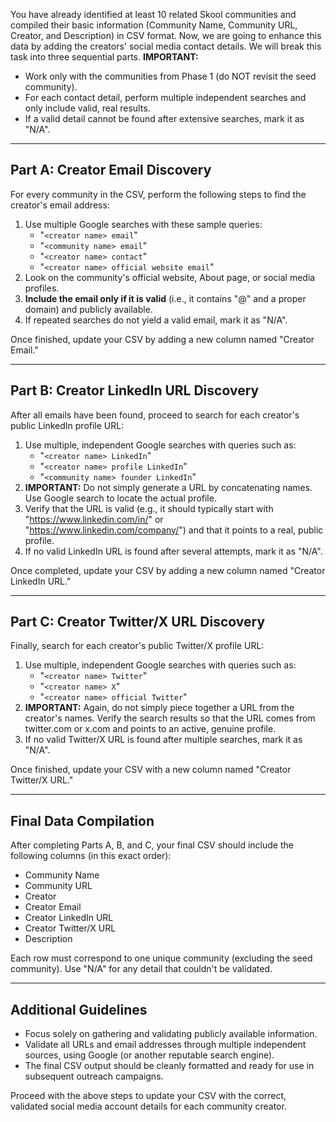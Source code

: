 You have already identified at least 10 related Skool communities and compiled their basic information (Community Name, Community URL, Creator, and Description) in CSV format. Now, we are going to enhance this data by adding the creators' social media contact details. We will break this task into three sequential parts. **IMPORTANT:**  
- Work only with the communities from Phase 1 (do NOT revisit the seed community).  
- For each contact detail, perform multiple independent searches and only include valid, real results.  
- If a valid detail cannot be found after extensive searches, mark it as "N/A".

-----------------
Part A: Creator Email Discovery
-----------------
For every community in the CSV, perform the following steps to find the creator's email address:
1. Use multiple Google searches with these sample queries:
   - "`<creator name> email`"
   - "`<community name> email`"
   - "`<creator name> contact`"
   - "`<creator name> official website email`"
2. Look on the community's official website, About page, or social media profiles.
3. **Include the email only if it is valid** (i.e., it contains "@" and a proper domain) and publicly available.
4. If repeated searches do not yield a valid email, mark it as "N/A".

Once finished, update your CSV by adding a new column named "Creator Email."

-----------------
Part B: Creator LinkedIn URL Discovery
-----------------
After all emails have been found, proceed to search for each creator's public LinkedIn profile URL:
1. Use multiple, independent Google searches with queries such as:
   - "`<creator name> LinkedIn`"
   - "`<creator name> profile LinkedIn`"
   - "`<community name> founder LinkedIn`"
2. **IMPORTANT:** Do not simply generate a URL by concatenating names. Use Google search to locate the actual profile.  
3. Verify that the URL is valid (e.g., it should typically start with "https://www.linkedin.com/in/" or "https://www.linkedin.com/company/") and that it points to a real, public profile.
4. If no valid LinkedIn URL is found after several attempts, mark it as "N/A".

Once completed, update your CSV by adding a new column named "Creator LinkedIn URL."

-----------------
Part C: Creator Twitter/X URL Discovery
-----------------
Finally, search for each creator's public Twitter/X profile URL:
1. Use multiple, independent Google searches with queries such as:
   - "`<creator name> Twitter`"
   - "`<creator name> X`"
   - "`<creator name> official Twitter`"
2. **IMPORTANT:** Again, do not simply piece together a URL from the creator's names. Verify the search results so that the URL comes from twitter.com or x.com and points to an active, genuine profile.
3. If no valid Twitter/X URL is found after multiple searches, mark it as "N/A".

Once finished, update your CSV with a new column named "Creator Twitter/X URL."

-----------------
Final Data Compilation
-----------------
After completing Parts A, B, and C, your final CSV should include the following columns (in this exact order):
   - Community Name
   - Community URL
   - Creator
   - Creator Email
   - Creator LinkedIn URL
   - Creator Twitter/X URL
   - Description

Each row must correspond to one unique community (excluding the seed community). Use "N/A" for any detail that couldn't be validated.

-----------------
Additional Guidelines
-----------------
- Focus solely on gathering and validating publicly available information.
- Validate all URLs and email addresses through multiple independent sources, using Google (or another reputable search engine).
- The final CSV output should be cleanly formatted and ready for use in subsequent outreach campaigns.

Proceed with the above steps to update your CSV with the correct, validated social media account details for each community creator.
